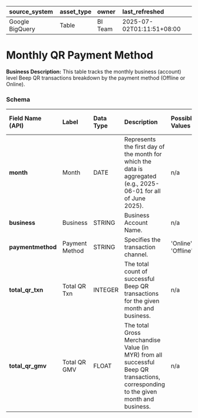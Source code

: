 | source_system | asset_type | owner | last_refreshed |
| :--- | :--- | :--- | :--- |
| Google BigQuery | Table | BI Team | 2025-07-02T01:11:51+08:00 |

# Monthly QR Payment Method

**Business Description:** This table tracks the monthly business (account) level Beep QR transactions breakdown by the payment method (Offline or Online).

### Schema

| Field Name (API) | Label | Data Type | Description | Possible Values | Is Primary Key | Is Foreign Key | Related Table | Related Field | Data Classification | Notes / Caveats |
| :--- | :--- | :--- | :--- | :--- | :--- | :--- | :--- | :--- | :--- | :--- |
| **month** | Month | DATE | Represents the first day of the month for which the data is aggregated (e.g., 2025-06-01 for all of June 2025). | n/a | FALSE | FALSE | n/a | n/a | Confidential | n/a |
| **business** | Business | STRING | Business Account Name. | n/a | FALSE | n/a | n/a | n/a | Confidential | n/a |
| **paymentmethod** | Payment Method | STRING | Specifies the transaction channel. | 'Online', 'Offline' | FALSE | FALSE | n/a | n/a | Confidential | n/a |
| **total\_qr\_txn** | Total QR Txn | INTEGER | The total count of successful Beep QR transactions for the given month and business. | n/a | FALSE | FALSE | n/a | n/a | Confidential | n/a |
| **total\_qr\_gmv** | Total QR GMV | FLOAT | The total Gross Merchandise Value (in MYR) from all successful Beep QR transactions, corresponding to the given month and business. | n/a | FALSE | FALSE | n/a | n/a | Confidential | n/a |
